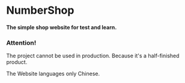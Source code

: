 # NumberShop
#### The simple shop website for test and learn.

### Attention!
The project cannot be used in production. Because it's a half-finished product.

The Website languages only Chinese.
